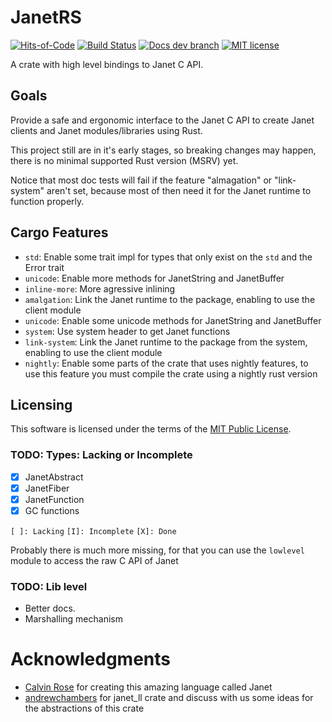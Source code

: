 # JanetRS

[![Hits-of-Code](https://hitsofcode.com/github/grayjack/janetrs?branch=dev)](https://hitsofcode.com/view/github/grayjack/janetrs?branch=dev)
[![Build Status](https://github.com/GrayJack/janetrs/workflows/Check%20and%20Test/badge.svg)](https://github.com/GrayJack/janetrs/actions)
[![Docs dev branch](https://img.shields.io/badge/Docs-dev%20branch-blue)](https://grayjack.github.io/janetrs/janetrs/index.html)
[![MIT license](https://img.shields.io/badge/License-MIT-blue.svg)](./LICENCE)

A crate with high level bindings to Janet C API.

## Goals

Provide a safe and ergonomic interface to the Janet C API to create Janet clients and
Janet modules/libraries using Rust.

This project still are in it's early stages, so breaking changes may happen, there is
no minimal supported Rust version (MSRV) yet.

Notice that most doc tests will fail if the feature "almagation" or "link-system"
aren't set, because most of then need it for the Janet runtime to function properly.

## Cargo Features

-   `std`: Enable some trait impl for types that only exist on the `std` and the Error
    trait
-   `unicode`: Enable more methods for JanetString and JanetBuffer
-   `inline-more`: More agressive inlining
-   `amalgation`: Link the Janet runtime to the package, enabling to use the client
    module
-   `unicode`: Enable some unicode methods for JanetString and JanetBuffer
-   `system`: Use system header to get Janet functions
-   `link-system`: Link the Janet runtime to the package from the system, enabling to
    use the client module
-   `nightly`: Enable some parts of the crate that uses nightly features, to use this
    feature you must compile the crate using a nightly rust version

## Licensing

This software is licensed under the terms of the [MIT Public License](./LICENSE).

### TODO: Types: Lacking or Incomplete

-   [x] JanetAbstract
-   [x] JanetFiber
-   [x] JanetFunction
-   [x] GC functions

`[ ]: Lacking`
`[I]: Incomplete`
`[X]: Done`

Probably there is much more missing, for that you can use the `lowlevel` module to
access the raw C API of Janet

### TODO: Lib level

-   Better docs.
-   Marshalling mechanism

# Acknowledgments

-   [Calvin Rose](https://github.com/bakpakin) for creating this amazing language called Janet
-   [andrewchambers](https://github.com/andrewchambers) for janet_ll crate and discuss with us some ideas for the abstractions of this crate
